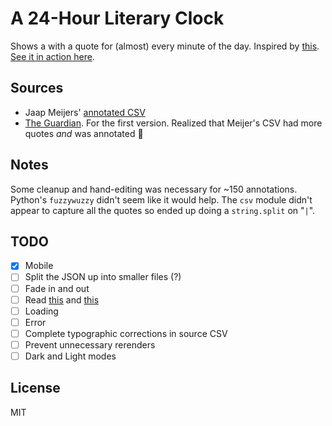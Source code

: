 # A 24-Hour Literary Clock

Shows a with a quote for (almost) every minute of the day. Inspired by [this](https://www.instructables.com/id/Literary-Clock-Made-From-E-reader/). [See it in action here](https://public.nikhil.io/literary-clock/index.html).

## Sources

* Jaap Meijers' [annotated CSV](https://www.instructables.com/id/Literary-Clock-Made-From-E-reader/)
* [The Guardian](https://www.theguardian.com/books/table/2011/apr/21/literary-clock). For the first version. Realized that Meijer's CSV had more quotes _and_ was annotated 🤘

## Notes

Some cleanup and hand-editing was necessary for ~150 annotations. Python's `fuzzywuzzy` didn't seem like it would help. The `csv` module didn't appear to capture all the quotes so ended up doing a `string.split` on "`|`".

## TODO

* [x] Mobile
* [ ] Split the JSON up into smaller files (?)
* [ ] Fade in and out
* [ ] Read [this](https://johnresig.com/blog/how-javascript-timers-work/) and [this](http://www.geekabyte.io/2014/01/javascript-effect-of-setting-settimeout.html)
* [ ] Loading
* [ ] Error
* [ ] Complete typographic corrections in source CSV
* [ ] Prevent unnecessary rerenders
* [ ] Dark and Light modes

## License

MIT
